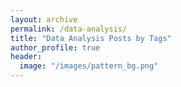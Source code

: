 ```yaml
---
layout: archive 
permalink: /data-analysis/
title: "Data Analysis Posts by Tags"
author_profile: true 
header: 
  image: "/images/pattern_bg.png"
--- 
```


